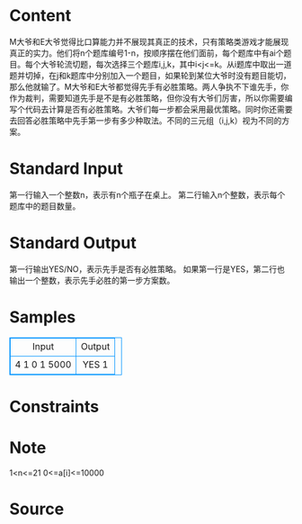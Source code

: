 
# Content

M大爷和E大爷觉得比口算能力并不展现其真正的技术，只有策略类游戏才能展现真正的实力。他们将n个题库编号1-n，按顺序摆在他们面前，每个题库中有ai个题目。每个大爷轮流切题，每次选择三个题库i,j,k，其中i<j<=k。从i题库中取出一道题并切掉，在j和k题库中分别加入一个题目，如果轮到某位大爷时没有题目能切，那么他就输了。M大爷和E大爷都觉得先手有必胜策略。两人争执不下谁先手，你作为裁判，需要知道先手是不是有必胜策略，但你没有大爷们厉害，所以你需要编写个代码去计算是否有必胜策略。大爷们每一步都会采用最优策略。同时你还需要去回答必胜策略中先手第一步有多少种取法。不同的三元组（i,j,k）视为不同的方案。

# Standard Input

第一行输入一个整数n，表示有n个瓶子在桌上。
第二行输入n个整数，表示每个题库中的题目数量。

# Standard Output

第一行输出YES/NO，表示先手是否有必胜策略。
如果第一行是YES，第二行也输出一个整数，表示先手必胜的第一步方案数。

# Samples

<style>
        table,table tr th, table tr td { border:1px solid #0094ff; }
        table { width: 200px; min-height: 25px; line-height: 25px; text-align: center; border-collapse: collapse;}   
    </style>
<table>
	<tr>
		<td>Input</td>
		<td>Output</td>
	</tr>
<tr><td>4
1 0 1 5000
</td><td>YES
1
</td></tr></table>


# Constraints



# Note

1<n<=21
0<=a[i]<=10000

# Source


